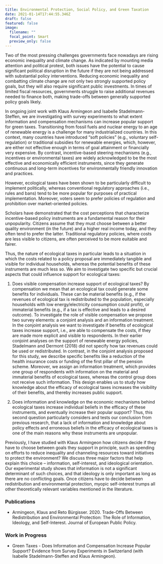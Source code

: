 ```yaml
---
title: Environmental Protection, Social Policy, and Green Taxation
date: 2021-01-14T17:44:55.346Z
draft: false
featured: false
image:
  filename: ""
  focal_point: Smart
  preview_only: false
---
```


Two of the most pressing challenges governments face nowadays are rising economic inequality and climate change. As indicated by mounting media attention and political protest, both issues have the potential to cause significant political disruption in the future if they are not being addressed with substantial policy interventions. Reducing economic inequality and combatting climate change are not only two strongly supported policy goals, but they will also require significant public investments. In times of limited fiscal resources, governments struggle to raise additional revenues needed to finance both, making trade-offs between generally supported policy goals likely.

In ongoing joint work with Klaus Armingeon and Isabelle Stadelmann-Steffen, we are investigating with survey experiments to what extent information and compensation mechanisms can increase popular support for green taxes. Transitioning from fossil fuels and nuclear energy to an age of renewable energy is a challenge for many industrialized countries. In this context, many countries have introduced “soft policies” (e.g., voluntary self-regulation) or traditional subsidies for renewable energies, which, however, are either not effective enough in terms of goal attainment or financially very expensive. By contrast, incentive-based steering mechanisms (e.g., incentives or environmental taxes) are widely acknowledged to be the most effective and economically efficient instruments, since they generate continuous and long-term incentives for environmentally friendly innovation and practices. 

However, ecological taxes have been shown to be particularly difficult to implement politically, whereas conventional regulatory approaches (i.e., rules and bans) tend to be more popular for purposes of practical implementation. Moreover, voters seem to prefer policies of regulation and prohibition over market-oriented policies. 

Scholars have demonstrated that the cost perceptions that characterize incentive-based policy instruments are a fundamental reason for their unpopularity. Citizens assume that they must choose between a better quality environment (in the future) and a higher real income today, and they often tend to prefer the latter. Traditional regulatory policies, where costs are less visible to citizens, are often perceived to be more euitable and fairer. 

Thus, the nature of ecological taxes in particular leads to a situation in which the costs related to a policy proposal are immediately tangible and visible for individual households, whereas the potential benefits of these instruments are much less so. We aim to investigate two specific but crucial aspects that could influence support for ecological taxes: 

1. Does visible compensation increase support of ecological taxes?
By compensation we mean that an ecological tax could generate some benefits for individuals. These can be material benefits (e.g., if the revenues of ecological tax is redistributed to the population, especially households with low energy/electricity consumption could profit), or immaterial benefits (e.g., if a tax is effective and leads to a desired outcome). To investigate the role of visible compensation we propose two survey elements: a conjoint analysis and an information treatment. In the conjoint analysis we want to investigate if benefits of ecological taxes increase support, i.e., are able to compensate the costs, if they are made more explicit and visible to respondents. In their earlier conjoint analyses on the support of renewable energy policies, Stadelmann and Dermont (2018) did not specify how tax revenues could be used or redistributed. In contrast, in the conjoint analysis proposed for this study, we describe specific benefits like a reduction of the health insurance costs or funding of the first pillar of the pension scheme. Moreover, we assign an information treatment, which provides one group of respondents with information on the material and immaterial benefits of ecological taxes, whereas the control group does not receive such information. This design enables us to study how knowledge about the efficacy of ecological taxes increases the visibility of their benefits, and thereby increases public support.

2. Does information and knowledge on the economic mechanisms behind ecological taxes increase individual beliefs in the efficacy of these instruments, and eventually increase their popular support?
Thus, this second question particularly considers and tests our conclusion from previous research, that a lack of information and knowledge about policy effects and erroneous beliefs in the efficacy of ecological taxes is one of the main reasons why these instruments are unpopular.

Previously, I have studied with Klaus Armingeon how citizens decide if they have to choose between goals they support in principle, such as spending on efforts to reduce inequality and channeling resources toward initiatives to protect the environment? We discuss three major factors that help explain this choice – information, self-interest, and ideological orientation. Our experimental study shows that information is not a significant determinant of such choices, and that ideology is only important as long as there are no conflicting goals. Once citizens have to decide between redistribution and environmental protection, myopic self-interest trumps all other theoretically relevant variables mentioned in the literature.

### Publications

* Armingeon, Klaus and Reto Bürgisser. 2020. Trade-Offs Between Redistribution and Environmental Protection: The Role of Information, Ideology, and Self-Interest. Journal of European Public Policy.

### Work in Progress 

* Green Taxes - Does Information and Compensation Increase Popular Support? Evidence from Survey Experiments in Switzerland (with Isabelle Stadelmann-Steffen and Klaus Armingeon).

